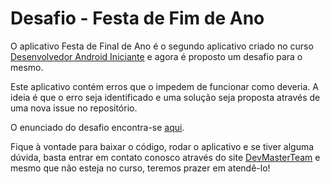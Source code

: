 # Desafio - Festa de Fim de Ano

O aplicativo Festa de Final de Ano é o segundo aplicativo criado no curso [Desenvolvedor Android Iniciante](
https://www.udemy.com/desenvolvedor-android-iniciante/) e agora é proposto um desafio para o mesmo.

Este aplicativo contém erros que o impedem de funcionar como deveria. A ideia é que o erro seja identificado e uma solução seja proposta através de uma nova issue no repositório.

O enunciado do desafio encontra-se [aqui](https://github.com/DevMasterTeam/desafio-festa-fim-de-ano/blob/master/challenge/challenge.pdf).

Fique à vontade para baixar o código, rodar o aplicativo e se tiver alguma dúvida, basta entrar em contato conosco através do site [DevMasterTeam](http://www.devmasterteam.com/#contact) e mesmo que não esteja no curso, teremos prazer em atendê-lo!